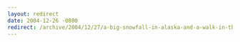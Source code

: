 ```yaml
---
layout: redirect
date: 2004-12-26 -0800
redirect: /archive/2004/12/27/a-big-snowfall-in-alaska-and-a-walk-in-the-woods.aspx/
---
```

